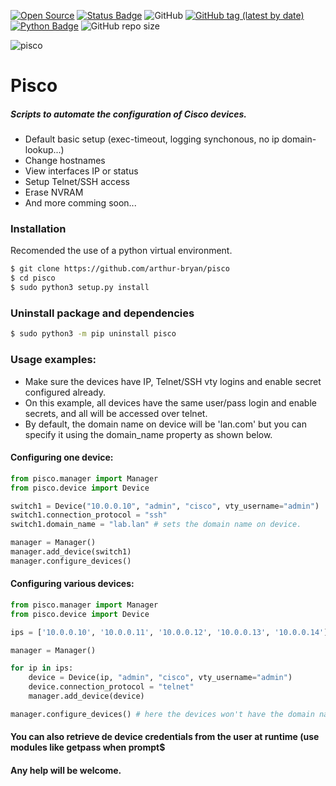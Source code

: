 [![Open Source](https://img.shields.io/badge/-Open%20Source%3F%20Yes%21-3066be?logo=Github&logoColor=white&link=https://github.com/arthur-bryan/pisco)](https://github.com/arthur-bryan/pisco)
[![Status Badge](https://img.shields.io/badge/status-development-3066be)](https://github.com/arthur-bryan/pisco)
![GitHub](https://img.shields.io/github/license/arthur-bryan/pisco?color=blue)
[![GitHub tag (latest by date)](https://img.shields.io/github/v/tag/arthur-bryan/pisco)](https://github.com/arthur-bryan/pisco/tags)
[![Python Badge](https://img.shields.io/badge/-Python%203.7+-3066be?logo=Python&logoColor=white&link=https://www.python.org/)](https://www.python.org/)
![GitHub repo size](https://img.shields.io/github/repo-size/arthur-bryan/pisco)


![pisco](https://usr-images.githubusercontent/34891953/91322086-b15c9700-e795-11ea-8a30-e7ef610baeef.GIF)

# Pisco
##### Scripts to automate the configuration of Cisco devices.

* Default basic setup (exec-timeout, logging synchonous, no ip domain-lookup...)
* Change hostnames
* View interfaces IP or status
* Setup Telnet/SSH access
* Erase NVRAM
* And more comming soon...

### Installation

Recomended the use of a python virtual environment.

```sh
$ git clone https://github.com/arthur-bryan/pisco
$ cd pisco
$ sudo python3 setup.py install	
```

### Uninstall package and dependencies

```sh
$ sudo python3 -m pip uninstall pisco
```


### Usage examples:

* Make sure the devices have IP, Telnet/SSH vty logins and enable secret configured already.
* On this example, all devices have the same user/pass login and enable secrets, and
  all will be accessed over telnet.
* By default, the domain name on device will be 'lan.com' but you can specify it using the 
  domain_name property as shown below.

#### Configuring one device:

```python
from pisco.manager import Manager
from pisco.device import Device

switch1 = Device("10.0.0.10", "admin", "cisco", vty_username="admin")
switch1.connection_protocol = "ssh"
switch1.domain_name = "lab.lan"	# sets the domain name on device.

manager = Manager()
manager.add_device(switch1)
manager.configure_devices()
```

#### Configuring various devices:

```python
from pisco.manager import Manager
from pisco.device import Device

ips = ['10.0.0.10', '10.0.0.11', '10.0.0.12', '10.0.0.13', '10.0.0.14']

manager = Manager()

for ip in ips:
    device = Device(ip, "admin", "cisco", vty_username="admin")
    device.connection_protocol = "telnet"
    manager.add_device(device)

manager.configure_devices()	# here the devices won't have the domain name set and default will be "lan.com"
```

#### You can also retrieve de device credentials from the user at runtime (use modules like getpass when prompt$

#### Any help will be welcome.
